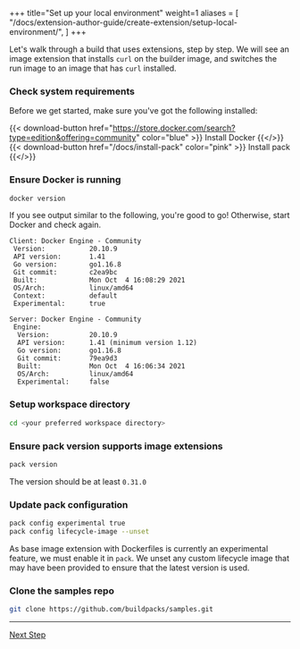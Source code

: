 +++
title="Set up your local environment"
weight=1
aliases = [
  "/docs/extension-author-guide/create-extension/setup-local-environment/",
  ]
+++

Let's walk through a build that uses extensions, step by step. We will see an image extension that installs `curl` on
the builder image, and switches the run image to an image that has `curl` installed.

### Check system requirements

Before we get started, make sure you've got the following installed:

{{< download-button href="https://store.docker.com/search?type=edition&offering=community" color="blue" >}} Install Docker {{</>}}
{{< download-button href="/docs/install-pack" color="pink" >}} Install pack {{</>}}

<!-- test:suite=dockerfiles;weight=1 -->

### Ensure Docker is running

<!-- test:exec -->
```bash
docker version
```

If you see output similar to the following, you're good to go! Otherwise, start Docker and check again.

```
Client: Docker Engine - Community
 Version:           20.10.9
 API version:       1.41
 Go version:        go1.16.8
 Git commit:        c2ea9bc
 Built:             Mon Oct  4 16:08:29 2021
 OS/Arch:           linux/amd64
 Context:           default
 Experimental:      true

Server: Docker Engine - Community
 Engine:
  Version:          20.10.9
  API version:      1.41 (minimum version 1.12)
  Go version:       go1.16.8
  Git commit:       79ea9d3
  Built:            Mon Oct  4 16:06:34 2021
  OS/Arch:          linux/amd64
  Experimental:     false
```

### Setup workspace directory

```bash
cd <your preferred workspace directory>
```

### Ensure pack version supports image extensions

<!-- test:exec -->
```bash
pack version
```

The version should be at least `0.31.0`

### Update pack configuration

<!-- test:exec -->
```bash
pack config experimental true
pack config lifecycle-image --unset
```

As base image extension with Dockerfiles is currently an experimental feature, we must enable it in `pack`.
We unset any custom lifecycle image that may have been provided to ensure that the latest version is used.

### Clone the samples repo

<!-- test:exec -->
```bash
git clone https://github.com/buildpacks/samples.git
```

<!--+ if false +-->
---

<a href="/docs/for-buildpack-authors/tutorials/basic-extension/02_why-dockerfiles" class="button bg-pink">Next Step</a>
<!--+ end+-->
